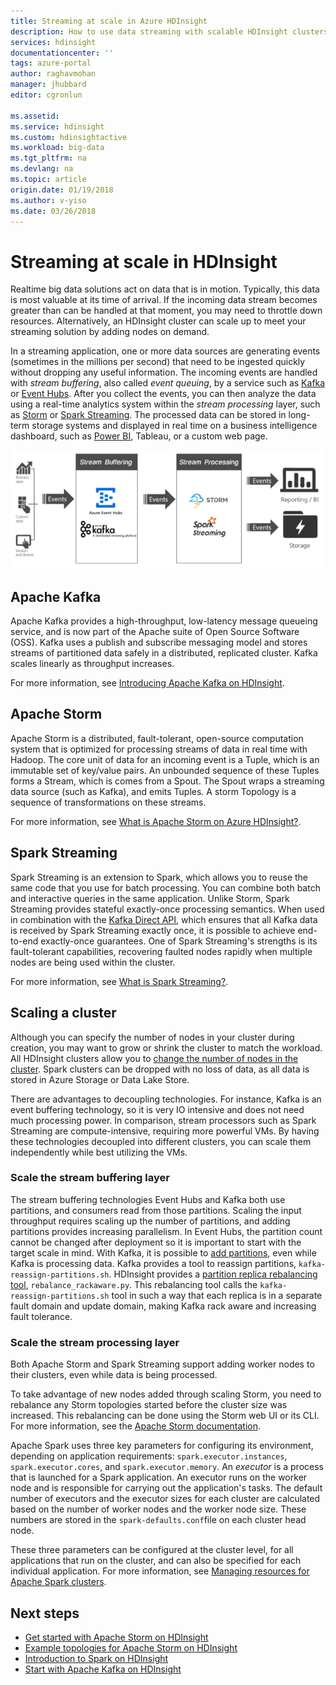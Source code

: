 ```yaml
---
title: Streaming at scale in Azure HDInsight
description: How to use data streaming with scalable HDInsight clusters.
services: hdinsight
documentationcenter: ''
tags: azure-portal
author: raghavmohan
manager: jhubbard
editor: cgronlun

ms.assetid: 
ms.service: hdinsight
ms.custom: hdinsightactive
ms.workload: big-data
ms.tgt_pltfrm: na
ms.devlang: na
ms.topic: article
origin.date: 01/19/2018
ms.author: v-yiso
ms.date: 03/26/2018
---
```

# Streaming at scale in HDInsight

Realtime big data solutions  act on data that is in motion. Typically, this data is most valuable at its time of arrival. If the incoming data stream becomes greater than can be handled at that moment, you may need to throttle down resources. Alternatively, an HDInsight cluster can   scale up to meet your streaming solution by adding nodes on demand.

In a streaming application, one or more data sources are generating events (sometimes in the millions per second) that need to be ingested  quickly  without dropping any useful information. The incoming events are handled with *stream buffering*, also called *event queuing*, by a service such as [Kafka](kafka/apache-kafka-introduction.md) or [Event Hubs](/event-hubs/). After you collect the events, you can then analyze the data using a real-time analytics system within the *stream processing* layer, such as [Storm](storm/apache-storm-overview.md) or [Spark Streaming](spark/apache-spark-streaming-overview.md). The processed data can be stored in long-term storage systems and displayed in real time on a business intelligence dashboard, such as [Power BI](https://powerbi.microsoft.com), Tableau, or a custom web page.

![HDInsight Streaming Patterns](./media/hdinsight-streaming-at-scale-overview/HDInsight-streaming-patterns.png)

## Apache Kafka

Apache Kafka provides a high-throughput, low-latency message queueing service, and is now part of the Apache suite of Open Source Software (OSS). Kafka uses a publish and subscribe messaging model and stores streams of partitioned data safely in a distributed, replicated cluster. Kafka  scales linearly as throughput increases.

For more information, see [Introducing Apache Kafka on HDInsight](kafka/apache-kafka-introduction.md).

## Apache Storm

Apache Storm is a distributed, fault-tolerant, open-source computation system that is optimized for processing streams of data in real time with Hadoop. The core unit of data for an incoming event is  a Tuple, which is an immutable set of key/value pairs. An unbounded sequence of these Tuples forms a Stream, which is comes from a Spout. The Spout wraps a streaming data source (such as Kafka), and emits Tuples. A storm Topology is a sequence of transformations on these streams.

For more information, see [What is Apache Storm on Azure HDInsight?](storm/apache-storm-overview.md).

## Spark Streaming

Spark Streaming  is an extension to Spark, which allows you to reuse the same code that you use for batch processing. You can  combine both batch and interactive queries in the same application. Unlike Storm, Spark Streaming provides stateful exactly-once processing semantics. When used in combination with the [Kafka Direct API](http://spark.apache.org/docs/latest/streaming-kafka-integration.html), which ensures that all Kafka data is received by Spark Streaming exactly once, it is possible to achieve end-to-end exactly-once guarantees. One of Spark Streaming's strengths is its fault-tolerant capabilities, recovering faulted nodes rapidly when multiple nodes are being used within the cluster.

For more information, see [What is Spark Streaming?](hdinsight-spark-streaming-overview.md).

## Scaling a cluster

Although you can specify the number of nodes in your cluster during creation, you may want to grow or shrink the cluster to match the workload. All HDInsight clusters allow you to [change the number of nodes in the cluster](hdinsight-administer-use-management-portal.md#scale-clusters). Spark clusters can be dropped with no loss of data, as all  data is stored in Azure Storage or Data Lake Store.

There are advantages to decoupling technologies. For instance, Kafka is an event buffering technology, so it is very IO intensive and does not need much processing power. In comparison, stream processors such as Spark Streaming are compute-intensive, requiring more powerful VMs. By having these technologies decoupled into different clusters, you can scale them independently while best utilizing the VMs.

### Scale the stream buffering layer

The stream buffering technologies Event Hubs and Kafka both use partitions, and consumers read from those partitions. Scaling the input throughput requires scaling up the number of partitions, and adding partitions provides increasing parallelism. In Event Hubs, the partition count cannot be changed after deployment so it is important to start with the target scale in mind. With Kafka, it is possible to [add partitions](https://kafka.apache.org/documentation.html#basic_ops_cluster_expansion), even while Kafka is processing data. Kafka provides a tool to reassign partitions,  `kafka-reassign-partitions.sh`. HDInsight provides a [partition replica rebalancing tool](https://github.com/hdinsight/hdinsight-kafka-tools),  `rebalance_rackaware.py`. This rebalancing tool calls the `kafka-reassign-partitions.sh` tool in such a way that each replica is in a separate fault domain and update domain, making Kafka rack aware and increasing fault tolerance.

### Scale the stream processing layer

Both Apache Storm and Spark Streaming support adding worker nodes to their clusters, even while data is being processed.

To take advantage of new nodes added through scaling  Storm, you need to rebalance any Storm topologies started before the cluster size was increased. This rebalancing can be done using the Storm web UI or its CLI. For more information, see the [Apache Storm documentation](http://storm.apache.org/documentation/Understanding-the-parallelism-of-a-Storm-topology.html).

Apache Spark uses three key parameters for configuring its environment, depending on application requirements: `spark.executor.instances`, `spark.executor.cores`, and `spark.executor.memory`. An *executor* is a process that is launched for a Spark application. An executor runs on the worker node and is responsible for carrying out the  application's tasks. The default number of executors and the executor sizes for each cluster are calculated based on the number of worker nodes and the worker node size. These numbers are stored in the `spark-defaults.conf`file on each cluster head node.

These three  parameters can be configured at the cluster level, for all applications that run on the cluster, and can also  be specified for each individual application. For more information, see [Managing resources for Apache Spark clusters](spark/apache-spark-resource-manager.md).

## Next steps

* [Get started with Apache Storm on HDInsight](storm/apache-storm-tutorial-get-started-linux.md)
* [Example topologies for Apache Storm on HDInsight](storm/apache-storm-example-topology.md)
* [Introduction to Spark on HDInsight](spark/apache-spark-overview.md)
* [Start with Apache Kafka on HDInsight](kafka/apache-kafka-get-started.md)